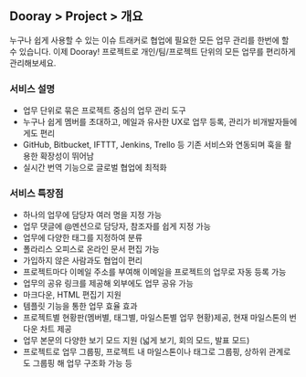 ## Dooray > Project > 개요  

누구나 쉽게 사용할 수 있는 이슈 트래커로 협업에 필요한 모든 업무 관리를 한번에 할 수 있습니다.
이제 Dooray! 프로젝트로 개인/팀/프로젝트 단위의 모든 업무를 편리하게 관리해보세요.

### 서비스 설명 

- 업무 단위로 묶은 프로젝트 중심의 업무 관리 도구
- 누구나 쉽게 멤버를 초대하고, 메일과 유사한 UX로 업무 등록, 관리가 비개발자들에게도 편리 
- GitHub, Bitbucket, IFTTT, Jenkins, Trello 등 기존 서비스와 연동되며 훅을 활용한 확장성이 뛰어남
- 실시간 번역 기능으로 글로벌 협업에 최적화

### 서비스 특장점 

- 하나의 업무에 담당자 여러 명을 지정 가능
- 업무 댓글에 @멘션으로 담당자, 참조자를 쉽게 지정 가능 
- 업무에 다양한 태그를 지정하여 분류 
- 폴라리스 오피스로 온라인 문서 편집 가능 
- 가입하지 않은 사람과도 협업이 편리 
- 프로젝트마다 이메일 주소를 부여해 이메일을 프로젝트의 업무로 자동 등록 가능 
- 업무의 공유 링크를 제공해 외부에도 업무 공유 가능 
- 마크다운, HTML 편집기 지원 
- 템플릿 기능을 통한 업무 효율 효과  
- 프로젝트별 현황판(멤버별, 태그별, 마일스톤별 업무 현황)제공, 현재 마일스톤의 번다운 차트 제공
- 업무 본문의 다양한 보기 모드 지원 (넓게 보기, 회의 모드, 발표 모드) 
- 프로젝트로 업무 그룹핑, 프로젝트 내 마일스톤이나 태그로 그룹핑, 상하위 관계로도 그룹핑 해 업무 구조화 가능 등




